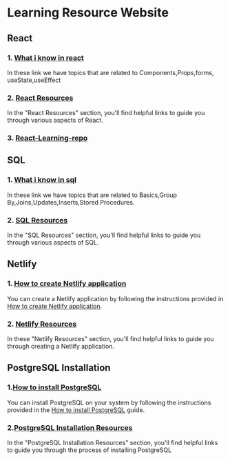 # Learning Resource Website
## React
### 1. [What i know in react ](react-learning-docs/what-i-know-in-react.md)
In these link we have topics that are related to Components,Props,forms, useState,useEffect

### 2. [React Resources](react-learning-docs/react-resources.md)
In the "React Resources" section, you'll find helpful links to guide you through various aspects of React.

### 3. [React-Learning-repo](https://github.com/BandlaR2/React-Learning-repo)


## SQL
### 1. [What i know in sql](sql-learning-docs/what-i-know-in-sql.md)
In these link we have topics that are related to Basics,Group By,Joins,Updates,Inserts,Stored Procedures.


### 2. [SQL Resources](sql-learning-docs/sql-resources.md)
In the "SQL Resources" section, you'll find helpful links to guide you through various aspects of SQL.

## Netlify
### 1. [How to create Netlify application](netlify-docs/netlify.md)
You can create a Netlify application by following the instructions provided in [How to create Netlify application](netlify.md).

### 2. [Netlify Resources](netlify-docs/netlify-resources.md)


In these "Netlify Resources" section, you'll find helpful links to guide you through creating a Netlify application.

## PostgreSQL Installation

### 1.[How to install PostgreSQL](postgres-installation-docs/pagila.md)
You can install PostgreSQL on your system by following the instructions provided in the [How to install PostgreSQL](pagila.md) guide.

### 2.[PostgreSQL Installation Resources](postgres-installation-docs/Postgres-resources.md)

In the "PostgreSQL Installation Resources" section, you'll find helpful links to guide you through the process of installing PostgreSQL





